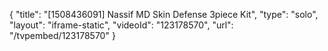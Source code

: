 {
    "title": "[1508436091] Nassif MD Skin Defense 3piece Kit",
    "type": "solo",
    "layout": "iframe-static",
    "videoId": "123178570",
    "url": "\/tvpembed\/123178570"
}